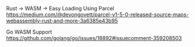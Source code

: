 
Rust -> WASM -> Easy Loading Using Parcel
https://medium.com/@devongovett/parcel-v1-5-0-released-source-maps-webassembly-rust-and-more-3a6385e43b95

Go WASM Support
https://github.com/golang/go/issues/18892#issuecomment-359208503
